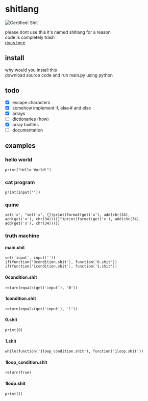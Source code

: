# shitlang

![Certified: Shit](https://img.shields.io/badge/Certified-Shit-success)

please dont use this it's named shitlang for a reason  
code is completely trash  
[docs here](https://github.com/sertdfyguhi/shitlang/blob/master/docs/shitlang.md)

## install
why would you install this  
download source code and run main.py using python

## todo
- [x] escape characters
- [x] somehow implement if, ~~else if~~ and else
- [x] arrays
- [ ] dictionaries (how)
- [x] array builtins
- [ ] documentation

## examples
### hello world
```
print("Hello World!")
```

### cat program
```
print(input(''))
```

### quine
```
set('x', "set('x', {})print(format(get('x'), add(chr(34), add(get('x'), chr(34)))))")print(format(get('x'), add(chr(34), add(get('x'), chr(34)))))
```

### truth machine
#### main.shit
```
set('input', input(''))
if(function('0condition.shit'), function('0.shit'))
if(function('1condition.shit'), function('1.shit'))
```

#### 0condition.shit
```
return(equals(get('input'), '0'))
```

#### 1condition.shit
```
return(equals(get('input'), '1'))
```

#### 0.shit
```
print(0)
```

#### 1.shit
```
while(function('1loop_condition.shit'), function('1loop.shit'))
```

#### 1loop_condition.shit
```
return(True)
```

#### 1loop.shit
```
print(1)
````